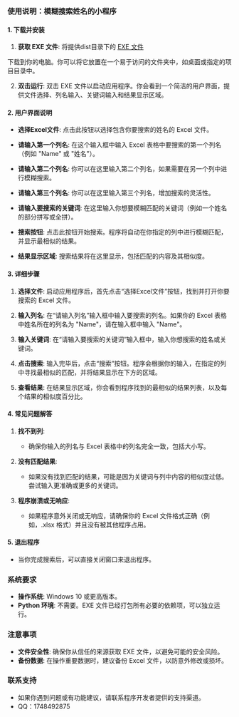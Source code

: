 

### 使用说明：模糊搜索姓名的小程序

#### 1. 下载并安装

1. **获取 EXE 文件**: 将提供dist目录下的 [ EXE 文件](https://github.com/Pitohuie/fuzzy_search/releases/download/v0.1.0/SES.zip)

下载到你的电脑。你可以将它放置在一个易于访问的文件夹中，如桌面或指定的项目目录中。

2. **双击运行**: 双击 EXE 文件以启动应用程序。你会看到一个简洁的用户界面，提供文件选择、列名输入、关键词输入和结果显示区域。

#### 2. 用户界面说明

- **选择Excel文件**: 点击此按钮以选择包含你要搜索的姓名的 Excel 文件。
  
- **请输入第一个列名**: 在这个输入框中输入 Excel 表格中要搜索的第一个列名（例如 "Name" 或 "姓名"）。

- **请输入第二个列名**: 你可以在这里输入第二个列名，如果需要在另一个列中进行模糊搜索。

- **请输入第三个列名**: 你可以在这里输入第三个列名，增加搜索的灵活性。

- **请输入要搜索的关键词**: 在这里输入你想要模糊匹配的关键词（例如一个姓名的部分拼写或全拼）。

- **搜索按钮**: 点击此按钮开始搜索。程序将自动在你指定的列中进行模糊匹配，并显示最相似的结果。

- **结果显示区域**: 搜索结果将在这里显示，包括匹配的内容及其相似度。

#### 3. 详细步骤

1. **选择文件**: 启动应用程序后，首先点击“选择Excel文件”按钮，找到并打开你要搜索的 Excel 文件。

2. **输入列名**: 在“请输入列名”输入框中输入要搜索的列名。如果你的 Excel 表格中姓名所在的列名为 "Name"，请在输入框中输入 "Name"。

3. **输入关键词**: 在“请输入要搜索的关键词”输入框中，输入你想搜索的姓名或关键词。

4. **点击搜索**: 输入完毕后，点击“搜索”按钮。程序会根据你的输入，在指定的列中寻找最相似的匹配，并将结果显示在下方的区域。

5. **查看结果**: 在结果显示区域，你会看到程序找到的最相似的结果列表，以及每个结果的相似度百分比。

#### 4. 常见问题解答

1. **找不到列**:
   - 确保你输入的列名与 Excel 表格中的列名完全一致，包括大小写。

2. **没有匹配结果**:
   - 如果没有找到匹配的结果，可能是因为关键词与列中内容的相似度过低。尝试输入更准确或更多的关键词。

3. **程序崩溃或无响应**:
   - 如果程序意外关闭或无响应，请确保你的 Excel 文件格式正确（例如，.xlsx 格式）并且没有被其他程序占用。

#### 5. 退出程序

- 当你完成搜索后，可以直接关闭窗口来退出程序。

### 系统要求

- **操作系统**: Windows 10 或更高版本。
- **Python 环境**: 不需要。EXE 文件已经打包所有必要的依赖项，可以独立运行。

### 注意事项

- **文件安全性**: 确保你从信任的来源获取 EXE 文件，以避免可能的安全风险。
- **备份数据**: 在操作重要数据时，建议备份 Excel 文件，以防意外修改或损坏。

### 联系支持

- 如果你遇到问题或有功能建议，请联系程序开发者提供的支持渠道。
- QQ：1748492875
